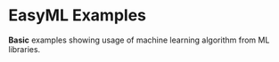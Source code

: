 # EasyML Examples
**Basic** examples showing usage of machine learning algorithm from ML libraries.
